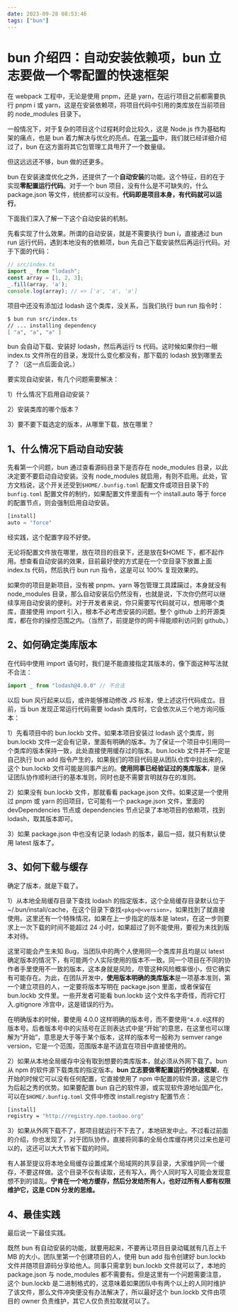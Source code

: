 ```yaml
---
date: 2023-09-28 08:53:46
tags: ["bun"]
---
```


# bun 介绍四：自动安装依赖项，bun 立志要做一个零配置的快速框架

在 webpack 工程中，无论是使用 pnpm，还是 yarn，在运行项目之前都需要执行 pnpm i 或 yarn，这是在安装依赖项，将项目代码中引用的类库放在当前项目的 node_modules 目录下。

一般情况下，对于复杂的项目这个过程耗时会比较久，这是 Node.js 作为基础构架的痛点，也是 bun 着力解决与优化的亮点。在[第一篇](https://yishulun.com/posts/2023/05.html)中，我们就已经详细介绍过了，bun 在这方面将其它包管理工具甩开了一个数量级。

但这远远还不够，bun 做的还更多。

bun 在安装速度优化之外，还提供了一个**自动安装**的功能。这个特征，目的在于实现**零配置运行代码**。对于一个 bun 项目，没有什么是不可缺失的，什么 package.json 等文件，统统都可以没有。**代码即是项目本身，有代码就可以运行**。

下面我们深入了解一下这个自动安装的机制。

先看实现了什么效果。所谓的自动安装，就是不需要执行 bun i，直接通过 bun run 运行代码，遇到本地没有的依赖项，bun 先自己下载安装然后再运行代码。对于下面的代码：

```js
// src/index.ts
import _ from "lodash";
const array = [1, 2, 3];
_.fill(array, 'a');
console.log(array); // => ['a', 'a', 'a']
```

项目中还没有添加过 lodash 这个类库，没关系，当我们执行 bun run 指令时：

```bash
$ bun run src/index.ts
// ... installing dependency
[ "a", "a", "a" ]
```

bun 会自动下载、安装好 lodash，然后再运行 ts 代码。这时候如果你扫一眼 index.ts 文件所在的目录，发现什么变化都没有，那下载的 lodash 放到哪里去了？（这一点后面会说。）

要实现自动安装，有几个问题需要解决：

1）什么情况下启用自动安装？

2）安装类库的哪个版本？

3）要不要下载选定的版本，从哪里下载，放在哪里？

## 1、什么情况下启动自动安装

先看第一个问题，bun 通过查看源码目录下是否存在 node_modules 目录，以此决定要不要启动自动安装。没有 node_modules 就启用，有则不启用。此处，官方文档说，这个开关还受到`$HOME/.bunfig.toml` 配置文件或项目目录下的 `bunfig.toml` 配置文件的制约，如果配置文件里面有一个 install.auto 等于 force 的配置节点，则会强制启用自动安装。

```js
[install]
auto = "force"
```

经实践，这个配置字段不好使。

无论将配置文件放在哪里，放在项目的目录下，还是放在\$HOME 下，都不起作用。想查看自动安装的效果，目前最好使的方式是在一个空目录下放置上面 index.ts 代码，然后执行 bun run 指令，这是可以 100% 复现效果的。

如果你的项目是新项目，没有被 pnpm、yarn 等包管理工具蹂躏过，本身就没有 node_modules 目录，那么自动安装后仍然没有，也就是说，下次你仍然可以继续享用自动安装的便利。对于开发者来说，你只需要写代码就可以，想用哪个类库，直接使用 import 引入，根本不必考虑安装的问题。整个 github 上的开源类库，都在你的操控范围之内。（当然了，前提是你的网卡得能顺利访问到 github。）

## 2、如何确定类库版本

在代码中使用 import 语句时，我们是不能直接指定其版本的，像下面这种写法就不合法：

```js
import _ from "lodash@4.0.0" // 不合法
```

以后 bun 风行起来以后，或许能够推动修改 JS 标准，使上述这行代码成立。目前，当 bun 发现正常运行代码需要 lodash 类库时，它会依次从三个地方询问版本：

1）先看项目中的 bun.lockb 文件。如果本项目安装过 lodash 这个类库，则 bun.lockb 文件一定会有记录，里面有明确的版本。为了保证一个项目中引用同一个类库的版本保持一致，此处直接使用缓存过的版本。bun.lockb 文件并不一定是自己执行 bun add 指令产生的，如果我们的项目代码是从团队仓库中拉出来的，这个 bun.lockb 文件可能是同事产出的。**使用同事已经验证过的类库版本**，是保证团队协作顺利进行的基本准则，同时也是不需要言明就存在的准则。

2）如果没有 bun.lockb 文件，那就看看 package.json 文件。如果这是一个使用过 pnpm 或 yarn 的旧项目，它可能有一个 package.json 文件，里面的 devDependencies 节点或 dependencies 节点记录了本地项目的依赖项，找到 lodash，取其版本即可。

3）如果 package.json 中也没有记录 lodash 的版本，最后一招，就只有默认使用 latest 版本了。

## 3、如何下载与缓存

确定了版本，就是下载了。

1）从本地全局缓存目录下查找 lodash 的指定版本，这个全局缓存目录默认位于~/.bun/install/cache，在这个目录下查找`<pkg>@<version>`，如果找到了就直接使用。这里还有一个特殊情况，如果在上一步指定的版本是 latest，在这一步则要求上一次下载的时间不能超过 24 小时，如果超过了则不能使用，要视为未找到版本对待。

这里可能会产生未知 Bug，当团队中的两个人使用同一个类库并且均是以 latest 确定版本的情况下，有可能两个人实际使用的版本不一致。同一个项目在不同的协作者手里使用不一致的版本，这本身就是风险，尽管这种风险概率很小，但它确实有可能存在。为此，在团队开发中，**使用版本明确的类库版本**是一项基本准则，第一个建立项目的人，一定要将版本写明在 package.json 里面，或者保留在 bun.lockb 文件里。一些开发者可能看 bun.lockb 这个文件名字奇怪，而将它打入.gitignore 冷宫中，这是错误的行为。

在明确版本的时候，要使用 4.0.0 这样明确的版本号，而不要使用`^4.0.0`这样的版本号。后者版本号中的尖括号在正则表达式中是“开始”的意思，在这里也可以理解为“开始”，意思是大于等于某个版本，这样的版本号一般称为 semver range version，它是一个范围，范围版本是不适宜在项目中直接使用的。

2）如果从本地全局缓存中没有取到想要的类库版本，就必须从外网下载了。bun 从 npm 的软件源下载类库的指定版本。**bun 立志要做零配置运行的快速框架**，在开始的时候它可以没有任何配置，它直接使用了 npm 中配置的软件源，这是它作为后起之秀的优势。如果要配置 bun 自己的软件源，或实现软件源地址国产化，可以在`$HOME/.bunfig.toml` 文件中修改 install.registry 配置节点：

```bash
[install]
registry = "http://registry.npm.taobao.org"
```

3）如果从外网下载不了，那项目就运行不下去了，本地研发中止。不过看过前面的介绍，你也发现了，对于团队协作，直接将同事的全局仓库缓存拷贝过来也是可以的，这还可以大大节省下载的时间。

有人甚至提议将本地全局缓存设置成某个局域网的共享目录，大家维护同一个缓存，不要这样做。这个目录不仅有读取，还有写入，两个人同时写入可能会发现意想不到的错乱。**宁肯在一个地方缓存，然后分发给所有人，也好过所有人都有权限维护它，这是 CDN 分发的思维。**

## 4、最佳实践

最后说一下最佳实践。

既然 bun 有自动安装的功能，就要用起来，不要再让项目目录动辄就有几百上千 MB 的大小，团队里第一个创建项目的人，使用 bun add 指令创建好 bun.lockb 文件并随项目源码分享给他人。同事只需拿到 bun.lockb 文件就可以了，本地的 package.json 与 node_modules 都不需要有。但是这里有一个问题需要注意，这个 bun.lockb 是二进制格式的，这意味着如果团队中有两个以上的人同时维护了该文件，那么文件冲突便没有办法解决了，所以最好这个 bun.lockb 文件由项目的 owner 负责维护，其它人仅负责拉取就可以了。
